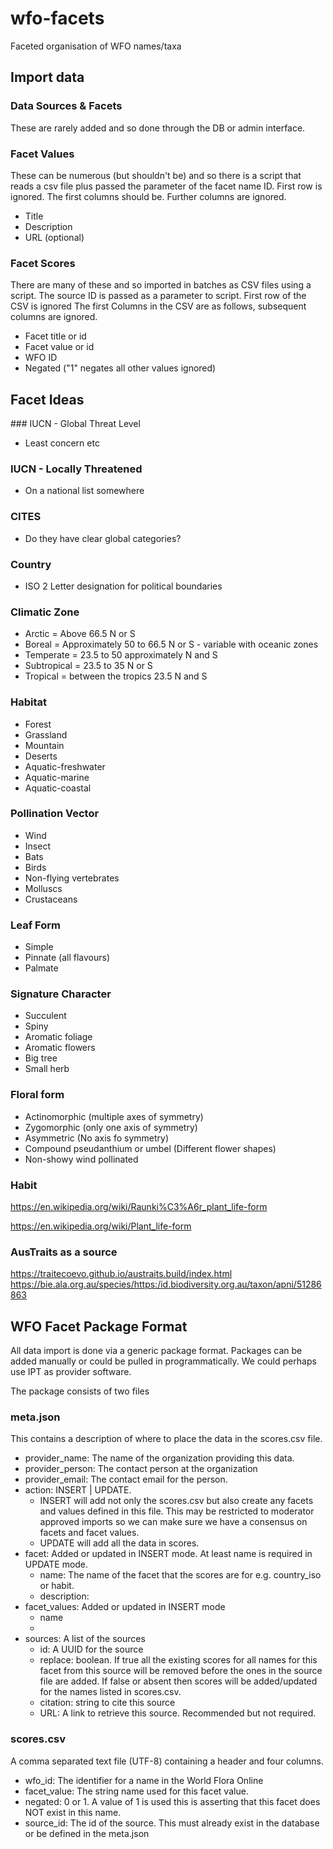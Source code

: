 # wfo-facets
Faceted organisation of WFO names/taxa

## Import data

### Data Sources & Facets
These are rarely added and so done through the DB or admin interface.

### Facet Values
These can be numerous (but shouldn't be) and so there is a script that reads 
a csv file plus passed the parameter of the facet name ID. First row is ignored. 
The first columns should be. Further columns are ignored.
- Title
- Description
- URL (optional)

### Facet Scores
There are many of these and so imported in batches as CSV files using a script.
The source ID is passed as a parameter to script.
First row of the CSV is ignored
The first Columns in the CSV are as follows, subsequent columns are ignored.
- Facet title or id 
- Facet value or id
- WFO ID
- Negated ("1" negates all other values ignored)

## Facet Ideas

### IUCN - Global Threat Level
- Least concern etc

### IUCN - Locally Threatened
- On a national list somewhere

### CITES 
- Do they have clear global categories?

### Country
- ISO 2 Letter designation for political boundaries

### Climatic Zone
- Arctic = Above 66.5 N or S
- Boreal = Approximately 50 to 66.5 N or S - variable with oceanic zones
- Temperate = 23.5 to 50 approximately N and S
- Subtropical = 23.5 to 35 N or S
- Tropical = between the tropics 23.5 N and S

### Habitat
- Forest
- Grassland
- Mountain
- Deserts
- Aquatic-freshwater
- Aquatic-marine
- Aquatic-coastal

### Pollination Vector
- Wind
- Insect
- Bats
- Birds
- Non-flying vertebrates
- Molluscs
- Crustaceans

### Leaf Form
- Simple
- Pinnate (all flavours)
- Palmate

### Signature Character
- Succulent
- Spiny
- Aromatic foliage
- Aromatic flowers
- Big tree
- Small herb

### Floral form
- Actinomorphic (multiple axes of symmetry)
- Zygomorphic (only one axis of symmetry)
- Asymmetric (No axis fo symmetry)
- Compound pseudanthium or umbel (Different flower shapes)
- Non-showy wind pollinated

### Habit

https://en.wikipedia.org/wiki/Raunki%C3%A6r_plant_life-form

https://en.wikipedia.org/wiki/Plant_life-form


### AusTraits as a source

https://traitecoevo.github.io/austraits.build/index.html
https://bie.ala.org.au/species/https:/id.biodiversity.org.au/taxon/apni/51286863


## WFO Facet Package Format

All data import is done via a generic package format. Packages can be added manually or could be pulled in programmatically. We could perhaps use IPT as provider software.

The package consists of two files

### meta.json

This contains a description of where to place the data in the scores.csv file.

- provider_name: The name of the organization providing this data.
- provider_person: The contact person at the organization
- provider_email: The contact email for the person.
- action: INSERT | UPDATE. 
  - INSERT will add not only the scores.csv but also create any facets and values defined in this file. This may be restricted to moderator approved imports so we can make sure we have a consensus on facets and facet values.
  - UPDATE will add all the data in scores. 
- facet: Added or updated in INSERT mode. At least name is required in UPDATE mode.
  - name:  The name of the facet that the scores are for e.g. country_iso or habit. 
  - description:
- facet_values: Added or updated in INSERT mode
  - name
  - 
- sources: A list of the sources 
  - id: A UUID for the source
  - replace: boolean. If true all the existing scores for all names for this facet from this source will be removed before the ones in the source file are added. If false or absent then scores will be added/updated for the names listed in scores.csv.
  - citation: string to cite this source
  - URL: A link to retrieve this source. Recommended but not required.




### scores.csv

A comma separated text file (UTF-8) containing a header and four columns.

- wfo_id: The identifier for a name in the World Flora Online
- facet_value: The string name used for this facet value.
- negated: 0 or 1. A value of 1 is used this is asserting that this facet does NOT exist in this name. 
- source_id: The id of the source. This must already exist in the database or be defined in the meta.json